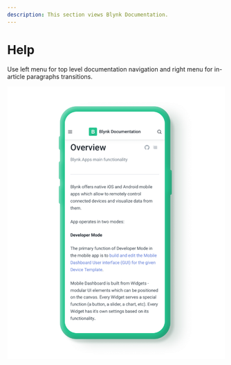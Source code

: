 ```yaml
---
description: This section views Blynk Documentation.
---
```


# Help

Use left menu for top level documentation navigation and right menu for in-article paragraphs transitions.

![](../../.gitbook/assets/help%20%281%29%20%281%29%20%281%29.png)

